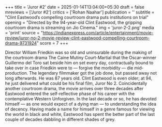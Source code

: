 +++
title = 'Juror #2'
date = 2025-01-14T13:04:00+05:30
draft = false
mreviews = ['Juror #2']
critics = ['Rohan Naahar']
publication = ''
subtitle = "Clint Eastwood’s compelling courtroom drama puts institutions on trial"
opening = "Directed by the 94-year-old Clint Eastwood, the gripping courtroom drama is streaming on Jio Cinema."
img = 'juror-2-2.png'
media = 'print'
source = "https://indianexpress.com/article/entertainment/movie-review/juror-no-2-movie-review-clint-eastwood-compelling-courtroom-drama-9731924"
score = 7
+++

Director William Friedkin was so old and uninsurable during the making of the courtroom drama The Caine Mutiny Court-Martial that the Oscar-winner Guillermo del Toro sat beside him on set every day, contractually bound to take over in case Friedkin were to — forgive the morbidity — die mid-production. The legendary filmmaker got the job done, but passed away not long afterwards. He was 87 years old. Clint Eastwood is even older; at 94, he just delivered what could be his final film, Juror No 2. Coincidentally another courtroom drama, the movie arrives over three decades after Eastwood entered the self-reflective phase of his career with the contemplative Western Unforgiven. In the last decade or so, he has devoted himself — as one would expect of a dying man — to understanding the idea of decency. Having made a name for himself in a genre famous for viewing the world in black and white, Eastwood has spent the better part of the last couple of decades dabbling in different shades of grey.
